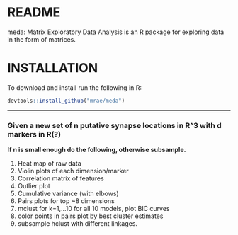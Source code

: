 # README

meda: Matrix Exploratory Data Analysis is an R package for exploring
data in the form of matrices.

# INSTALLATION

To download and install run the following in R:

```R
devtools::install_github("mrae/meda")
```

----------------

### Given a new set of n putative synapse locations in R^3 with d markers in R(?)

**If n is small enough do the following, otherwise subsample.**

1. Heat map of raw data
1. Violin plots of each dimension/marker
1. Correlation matrix of features
1. Outlier plot
1. Cumulative variance (with elbows)
1. Pairs plots for top ~8 dimensions
1. mclust for k=1,...10 for all 10 models, plot BIC curves
1. color points in pairs plot by best cluster estimates
1. subsample hclust with different linkages. 


